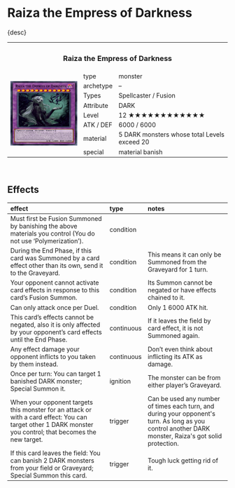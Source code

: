 # Raiza the Empress of Darkness

{desc}


<table>
  <tr>
    <th colspan="3"> <h3> Raiza the Empress of Darkness </h3> </th>
  </tr>
  <tr>
    <td rowspan="8"> <img src="../../../.assets/cards/fusion/Raiza.png" width="320px" height="auto"> </td>
    <td> type </td>
    <td> monster </td>
  </tr>
  <tr>
    <td> archetype </td>
    <td> – </td>
  </tr>
  <tr>
    <td> Types </td>
    <td> Spellcaster / Fusion </td>
  </tr>
  <tr>
    <td> Attribute </td>
    <td> DARK </td>
  </tr>
  <tr>
    <td> Level </td>
    <td> 12 ★★★★★★★★★★★★ </td>
  </tr>
  <tr>
    <td> ATK / DEF </td>
    <td> 6000 / 6000 </td>
  </tr>
  <tr>
    <td> material </td>
    <td> 5 DARK monsters whose total Levels exceed 20 </td>
  </tr>
  <tr>
    <td> special </td>
    <td> material banish </td>
  </tr>
</table>


<br>


## Effects

| effect | type | notes |
| :----- | :--- | :---- |
| Must first be Fusion Summoned by banishing the above materials you control (You do not use ‘Polymerization’). | condition | |
| During the End Phase, if this card was Summoned by a card effect other than its own, send it to the Graveyard. | condition | This means it can only be Summoned from the Graveyard for 1 turn. |
| Your opponent cannot activate card effects in response to this card’s Fusion Summon. | condition | Its Summon cannot be negated or have effects chained to it. |
| Can only attack once per Duel. | condition | Only 1 6000 ATK hit. |
| This card’s effects cannot be negated, also it is only affected by your opponent’s card effects until the End Phase. | continuous | If it leaves the field by card effect, it is not Summoned again. |
| Any effect damage your opponent inflicts to you taken by them instead. | continuous | Don’t even think about inflicting its ATK as damage. |
| Once per turn: You can target 1 banished DARK monster; Special Summon it. | ignition | The monster can be from either player’s Graveyard. |
| When your opponent targets this monster for an attack or with a card effect: You can target other 1 DARK monster you control; that becomes the new target. | trigger | Can be used any number of times each turn, and during your opponent's turn. As long as you control another DARK monster, Raiza's got solid protection. |
| If this card leaves the field: You can banish 2 DARK monsters from your field or Graveyard; Special Summon this card. | trigger | Tough luck getting rid of it. |
